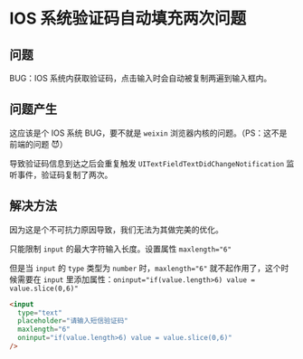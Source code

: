 # IOS 系统验证码自动填充两次问题

## 问题

BUG：IOS 系统内获取验证码，点击输入时会自动被复制两遍到输入框内。

## 问题产生

这应该是个 IOS 系统 BUG，要不就是 `weixin` 浏览器内核的问题。（PS：这不是前端的问题 😈）

导致验证码信息到达之后会重复触发 `UITextFieldTextDidChangeNotification` 监听事件，验证码复制了两次。

## 解决方法

因为这是个不可抗力原因导致，我们无法为其做完美的优化。

只能限制 `input` 的最大字符输入长度。设置属性 `maxlength="6"`

但是当 `input` 的 `type` 类型为 `number` 时，`maxlength="6"` 就不起作用了，这个时候需要在 `input` 里添加属性：`oninput="if(value.length>6) value = value.slice(0,6)"`

```html
<input
  type="text"
  placeholder="请输入短信验证码"
  maxlength="6"
  oninput="if(value.length>6) value = value.slice(0,6)"
/>
```

